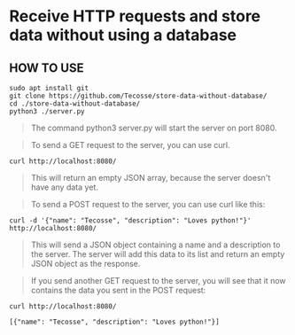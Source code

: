 # Receive HTTP requests and store data without using a database

## HOW TO USE
    sudo apt install git
    git clone https://github.com/Tecosse/store-data-without-database/
    cd ./store-data-without-database/
    python3 ./server.py
> The command python3 server.py will start the server on port 8080.

> To send a GET request to the server, you can use curl.

    curl http://localhost:8080/

> This will return an empty JSON array, because the server doesn't have any data yet.

> To send a POST request to the server, you can use curl like this:

    curl -d '{"name": "Tecosse", "description": "Loves python!"}' http://localhost:8080/

> This will send a JSON object containing a name and a description to the server. The server will add this data to its list and return an empty JSON object as the response.

> If you send another GET request to the server, you will see that it now contains the data you sent in the POST request:

    curl http://localhost:8080/

`[{"name": "Tecosse", "description": "Loves python!"}]`
